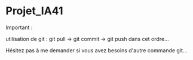# Projet_IA41

Important :

utilisation de git : git pull -> git commit -> git push dans cet ordre...

Hésitez pas à me demander si vous avez besoins d'autre commande git...
